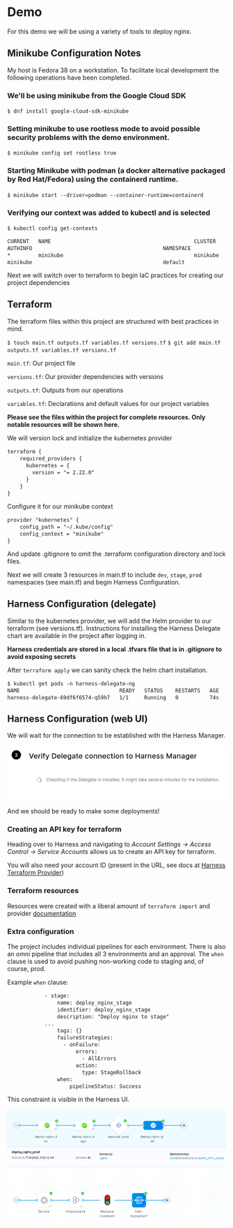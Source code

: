 # Demo

For this demo we will be using a variety of tools to deploy nginx.

## Minikube Configuration Notes

My host is Fedora 38 on a workstation. To facilitate local development the following operations have been completed.

### We'll be using minikube from the Google Cloud SDK

`$ dnf install google-cloud-sdk-minikube`

### Setting minikube to use rootless mode to avoid possible security problems with the demo environment.

`$ minikube config set rootless true`

### Starting Minikube with podman (a docker alternative packaged by Red Hat/Fedora) using the containerd runtime.

`$ minikube start --driver=podman --container-runtime=containerd`

### Verifying our context was added to kubectl and is selected

`$ kubectl config get-contexts`

```
CURRENT   NAME                                              CLUSTER                                           AUTHINFO                                          NAMESPACE
*         minikube                                          minikube                                          minikube                                          default
```

Next we will switch over to terraform to begin IaC practices for creating our project dependencies

## Terraform

The terraform files within this project are structured with best practices in mind.

`$ touch main.tf outputs.tf variables.tf versions.tf`
`$ git add main.tf outputs.tf variables.tf versions.tf`

`main.tf`: Our project file

`versions.tf`: Our provider dependencies with versions

`outputs.tf`: Outputs from our operations

`variables.tf`: Declarations and default values for our project variables

**Please see the files within the project for complete resources. Only notable resources will be shown here.**

We will version lock and initialize the kubernetes provider

```
terraform {
    required_providers {
      kubernetes = {
        version = "= 2.22.0"
      }
    }
}
```

Configure it for our minikube context

```
provider "kubernetes" {
    config_path = "~/.kube/config"
    config_context = "minikube"
}

```

And update .gitignore to omit the .terraform configuration directory and lock files.

Next we will create 3 resources in main.tf to include `dev`, `stage`, `prod` namespaces (see main.tf) and begin Harness Configuration.

## Harness Configuration (delegate)

Similar to the kubernetes provider, we will add the Helm provider to our terraform (see versions.tf). Instructions for installing the Harness Delegate chart are available in the project after logging in.

**Harness credentials are stored in a local .tfvars file that is in .gitignore to avoid exposing secrets**

After `terraform apply` we can sanity check the helm chart installation.

```
$ kubectl get pods -n harness-delegate-ng
NAME                                READY   STATUS    RESTARTS   AGE
harness-delegate-69df6f6574-q59h7   1/1     Running   0          74s
```

## Harness Configuration (web UI)

We will wait for the connection to be established with the Harness Manager.

![image](delegate-web-ui.png)

And we should be ready to make some deployments!

### Creating an API key for terraform

Heading over to Harness and navigating to _Account Settings -> Access Control -> Service Accounts_ allows us to create an API key for terraform.

You will also need your account ID (present in the URL, see docs at [Harness Terraform Provider](https://developer.harness.io/docs/platform/resource-development/terraform/harness-terraform-provider/))


### Terraform resources

Resources were created with a liberal amount of `terraform import` and provider [documentation](https://registry.terraform.io/providers/harness/harness/latest/docs)

### Extra configuration

The project includes individual pipelines for each environment. There is also an _omni_ pipeline that includes all 3 environments and an approval. The `when` clause is used to avoid pushing non-working code to staging and, of course, prod.

Example `when` clause:
```
            - stage:
                name: deploy_nginx_stage
                identifier: deploy_nginx_stage
                description: "Deploy nginx to stage"
            ...
                tags: {}
                failureStrategies:
                  - onFailure:
                      errors:
                        - AllErrors
                      action:
                        type: StageRollback
                when:
                    pipelineStatus: Success
```

This constraint is visible in the Harness UI.

![Constraint](omni_run.png)
